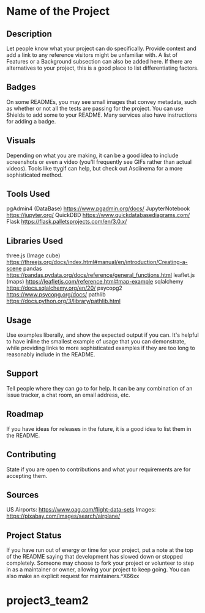 # Name of the Project

## Description
Let people know what your project can do specifically. Provide context 
and add a link to any reference visitors might be unfamiliar with. A list 
of Features or a Background subsection can also be added here. If there 
are alternatives to your project, this is a good place to list 
differentiating factors.
## Badges
On some READMEs, you may see small images that convey metadata, such as 
whether or not all the tests are passing for the project. You can use 
Shields to add some to your README. Many services also have instructions 
for adding a badge.
## Visuals
Depending on what you are making, it can be a good idea to include 
screenshots or even a video (you'll frequently see GIFs rather than 
actual videos). Tools like ttygif can help, but check out Asciinema for a 
more sophisticated method.
## Tools Used
pgAdmin4 (DataBase) https://www.pgadmin.org/docs/
JupyterNotebook https://jupyter.org/
QuickDBD https://www.quickdatabasediagrams.com/
Flask https://flask.palletsprojects.com/en/3.0.x/
## Libraries Used
three.js (Image cube) https://threejs.org/docs/index.html#manual/en/introduction/Creating-a-scene
pandas https://pandas.pydata.org/docs/reference/general_functions.html
leaflet.js (maps) https://leafletjs.com/reference.html#map-example
sqlalchemy https://docs.sqlalchemy.org/en/20/
psycopg2 https://www.psycopg.org/docs/
pathlib https://docs.python.org/3/library/pathlib.html

## Usage
Use examples liberally, and show the expected output if you can. It's 
helpful to have inline the smallest example of usage that you can 
demonstrate, while providing links to more sophisticated examples if they 
are too long to reasonably include in the README.
## Support
Tell people where they can go to for help. It can be any combination of 
an issue tracker, a chat room, an email address, etc.
## Roadmap
If you have ideas for releases in the future, it is a good idea to list 
them in the README.
## Contributing
State if you are open to contributions and what your requirements are for 
accepting them.
## Sources
US Airports: https://www.oag.com/flight-data-sets 
Images: https://pixabay.com/images/search/airplane/ 
## Project Status
If you have run out of energy or time for your project, put a note at the 
top of the README saying that development has slowed down or stopped 
completely. Someone may choose to fork your project or volunteer to step 
in as a maintainer or owner, allowing your project to keep going. You can 
also make an explicit request for maintainers.^X66xx
# project3_team2